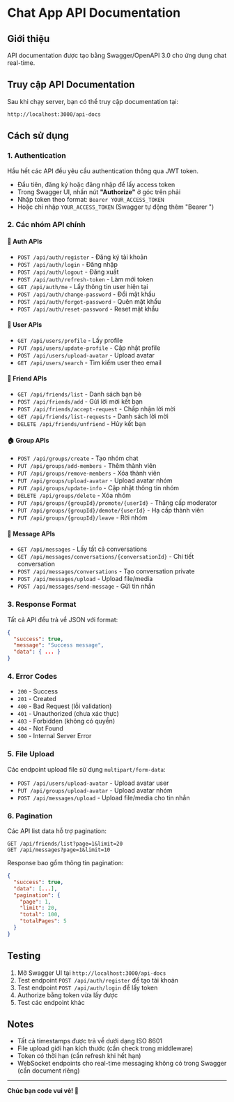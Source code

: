 # Chat App API Documentation

## Giới thiệu

API documentation được tạo bằng Swagger/OpenAPI 3.0 cho ứng dụng chat real-time.

## Truy cập API Documentation

Sau khi chạy server, bạn có thể truy cập documentation tại:

```
http://localhost:3000/api-docs
```

## Cách sử dụng

### 1. Authentication

Hầu hết các API đều yêu cầu authentication thông qua JWT token.

- Đầu tiên, đăng ký hoặc đăng nhập để lấy access token
- Trong Swagger UI, nhấn nút **"Authorize"** ở góc trên phải
- Nhập token theo format: `Bearer YOUR_ACCESS_TOKEN`
- Hoặc chỉ nhập `YOUR_ACCESS_TOKEN` (Swagger tự động thêm "Bearer ")

### 2. Các nhóm API chính

#### 🔐 Auth APIs
- `POST /api/auth/register` - Đăng ký tài khoản
- `POST /api/auth/login` - Đăng nhập  
- `POST /api/auth/logout` - Đăng xuất
- `POST /api/auth/refresh-token` - Làm mới token
- `GET /api/auth/me` - Lấy thông tin user hiện tại
- `POST /api/auth/change-password` - Đổi mật khẩu
- `POST /api/auth/forgot-password` - Quên mật khẩu
- `POST /api/auth/reset-password` - Reset mật khẩu

#### 👤 User APIs  
- `GET /api/users/profile` - Lấy profile
- `PUT /api/users/update-profile` - Cập nhật profile
- `POST /api/users/upload-avatar` - Upload avatar
- `GET /api/users/search` - Tìm kiếm user theo email

#### 👥 Friend APIs
- `GET /api/friends/list` - Danh sách bạn bè
- `POST /api/friends/add` - Gửi lời mời kết bạn
- `POST /api/friends/accept-request` - Chấp nhận lời mời
- `GET /api/friends/list-requests` - Danh sách lời mời
- `DELETE /api/friends/unfriend` - Hủy kết bạn

#### 🏠 Group APIs
- `POST /api/groups/create` - Tạo nhóm chat
- `PUT /api/groups/add-members` - Thêm thành viên
- `PUT /api/groups/remove-members` - Xóa thành viên  
- `PUT /api/groups/upload-avatar` - Upload avatar nhóm
- `PUT /api/groups/update-info` - Cập nhật thông tin nhóm
- `DELETE /api/groups/delete` - Xóa nhóm
- `PUT /api/groups/{groupId}/promote/{userId}` - Thăng cấp moderator
- `PUT /api/groups/{groupId}/demote/{userId}` - Hạ cấp thành viên
- `PUT /api/groups/{groupId}/leave` - Rời nhóm

#### 💬 Message APIs
- `GET /api/messages` - Lấy tất cả conversations
- `GET /api/messages/conversations/{conversationId}` - Chi tiết conversation
- `POST /api/messages/conversations` - Tạo conversation private
- `POST /api/messages/upload` - Upload file/media
- `POST /api/messages/send-message` - Gửi tin nhắn

### 3. Response Format

Tất cả API đều trả về JSON với format:

```json
{
  "success": true,
  "message": "Success message",
  "data": { ... }
}
```

### 4. Error Codes

- `200` - Success
- `201` - Created
- `400` - Bad Request (lỗi validation)
- `401` - Unauthorized (chưa xác thực)
- `403` - Forbidden (không có quyền)
- `404` - Not Found
- `500` - Internal Server Error

### 5. File Upload

Các endpoint upload file sử dụng `multipart/form-data`:

- `POST /api/users/upload-avatar` - Upload avatar user
- `PUT /api/groups/upload-avatar` - Upload avatar nhóm  
- `POST /api/messages/upload` - Upload file/media cho tin nhắn

### 6. Pagination

Các API list data hỗ trợ pagination:

```
GET /api/friends/list?page=1&limit=20
GET /api/messages?page=1&limit=10
```

Response bao gồm thông tin pagination:
```json
{
  "success": true,
  "data": [...],
  "pagination": {
    "page": 1,
    "limit": 20,
    "total": 100,
    "totalPages": 5
  }
}
```

## Testing

1. Mở Swagger UI tại `http://localhost:3000/api-docs`
2. Test endpoint `POST /api/auth/register` để tạo tài khoản
3. Test endpoint `POST /api/auth/login` để lấy token
4. Authorize bằng token vừa lấy được
5. Test các endpoint khác

## Notes

- Tất cả timestamps được trả về dưới dạng ISO 8601
- File upload giới hạn kích thước (cần check trong middleware)
- Token có thời hạn (cần refresh khi hết hạn)
- WebSocket endpoints cho real-time messaging không có trong Swagger (cần document riêng)

---

**Chúc bạn code vui vẻ! 🚀**
